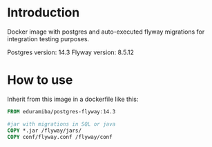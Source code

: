 # Introduction

Docker image with postgres and auto-executed flyway migrations for integration testing purposes.

Postgres version: 14.3
Flyway version: 8.5.12

# How to use

Inherit from this image in a dockerfile like this:

```Dockerfile
FROM eduramiba/postgres-flyway:14.3

#jar with migrations in SQL or java
COPY *.jar /flyway/jars/
COPY conf/flyway.conf /flyway/conf
```
